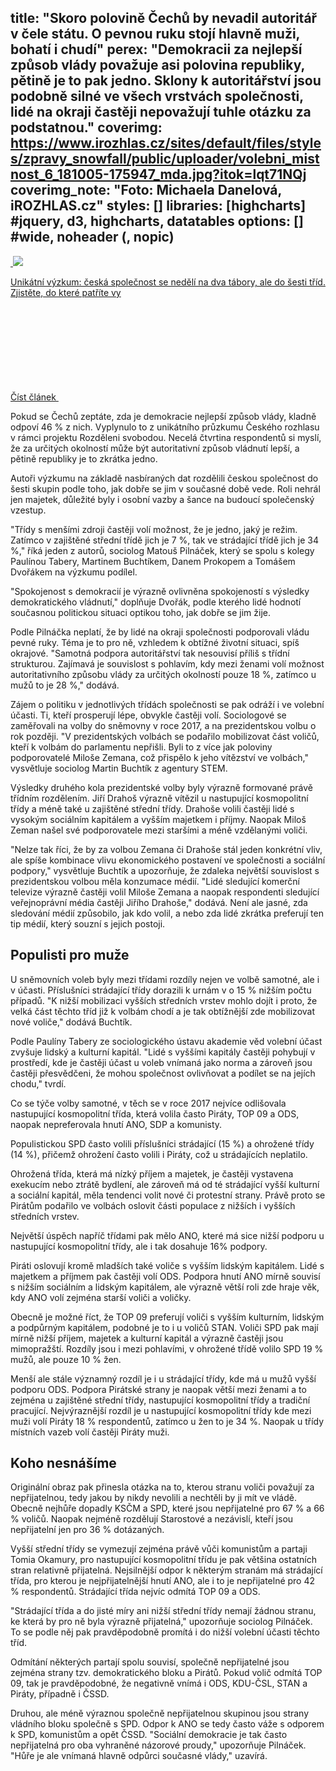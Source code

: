 title: "Skoro polovině Čechů by nevadil autoritář v čele státu. O pevnou ruku stojí hlavně muži, bohatí i chudí"
perex: "Demokracii za nejlepší způsob vlády považuje asi polovina republiky, pětině je to pak jedno. Sklony k autoritářství jsou podobně silné ve všech vrstvách společnosti, lidé na okraji častěji nepovažují tuhle otázku za podstatnou."
coverimg: https://www.irozhlas.cz/sites/default/files/styles/zpravy_snowfall/public/uploader/volebni_mistnost_6_181005-175947_mda.jpg?itok=lqt71NQj
coverimg_note: "Foto: Michaela Danelová, iROZHLAS.cz"
styles: []
libraries: [highcharts] #jquery, d3, highcharts, datatables
options: [] #wide, noheader (, nopic)
---
<a href="/zpravy-domov/ceska-spolecnost-vyzkum-tridy-kalkulacka_1909171000_zlo" class="b-inline b-inline--left">
  <div class="b-inline__wrap">
            <div class="b-inline__img">
          <div class="img img--16x9 img--w238 is-loaded">
              <span class="img__holder is-loading is-loaded is-visible" data-srcset='["https://www.irozhlas.cz/sites/default/files/styles/zpravy_rubrikovy_nahled/public/uploader/rozdeleni_svobodou_190916-175104_pek.png?itok=RoGi49z- 238x134"]'>

  <noscript>    <img src="https://www.irozhlas.cz/sites/default/files/styles/zpravy_rubrikovy_nahled/public/uploader/rozdeleni_svobodou_190916-175104_pek.png?itok=RoGi49z-" alt="" />  </noscript>
<img src="https://www.irozhlas.cz/sites/default/files/styles/zpravy_rubrikovy_nahled/public/uploader/rozdeleni_svobodou_190916-175104_pek.png?itok=RoGi49z-"></span>
          </div>
        </div>
        <div class="b-inline__content">
      <p class="text-xs--m text-serif">
        Unikátní výzkum: česká společnost se nedělí na dva tábory, ale do šesti tříd. Zjistěte, do které patříte vy       </p>
    </div>
    <p class="b-inline__more">
      <span class="link-more">
        Číst článek
        <span class="icon-svg icon-svg--arrow-dots ">
    <svg class="icon-svg__svg" xmlns:xlink="http://www.w3.org/1999/xlink">
      <use xlink:href="/sites/all/themes/custom/irozhlas/img/bg/icons-svg.svg#icon-arrow-dots" x="0" y="0" width="100%" height="100%"></use>
      
  </span>      </span>
    </p>
  </div>
</a>

Pokud se Čechů zeptáte, zda je demokracie nejlepší způsob vlády, kladně odpoví 46 % z nich. Vyplynulo to z unikátního průzkumu Českého rozhlasu v rámci projektu Rozděleni svobodou. Necelá čtvrtina respondentů si myslí, že za určitých okolností může být autoritativní způsob vládnutí lepší, a pětině republiky je to zkrátka jedno.

Autoři výzkumu na základě nasbíraných dat rozdělili českou společnost do šesti skupin podle toho, jak dobře se jim v současné době vede. Roli nehrál jen majetek, důležité byly i osobní vazby a šance na budoucí společenský vzestup.

"Třídy s menšími zdroji častěji volí možnost, že je jedno, jaký je režim. Zatímco v zajištěné střední třídě jich je 7 %, tak ve strádající třídě jich je 34 %," říká jeden z autorů, sociolog Matouš Pilnáček, který se spolu s kolegy Paulínou Tabery, Martinem Buchtíkem, Danem Prokopem a Tomášem Dvořákem na výzkumu podílel.

"Spokojenost s demokracií je výrazně ovlivněna spokojeností s výsledky demokratického vládnutí," doplňuje Dvořák, podle kterého lidé hodnotí současnou politickou situaci optikou toho, jak dobře se jim žije.

<wide><div class="chart" id="ch1"></div></wide>

Podle Pilnáčka neplatí, že by lidé na okraji společnosti podporovali vládu pevné ruky. Téma je to pro ně, vzhledem k obtížné životní situaci, spíš okrajové. "Samotná podpora autoritářství tak nesouvisí příliš s třídní strukturou. Zajímavá je souvislost s pohlavím, kdy mezi ženami volí možnost autoritativního způsobu vlády za určitých okolností pouze 18 %, zatímco u mužů to je 28 %," dodává.

Zájem o politiku v jednotlivých třídách společnosti se pak odráží i ve volební účasti. Ti, kteří prosperují lépe, obvykle častěji volí. Sociologové se zaměřovali na volby do sněmovny v roce 2017, a na prezidentskou volbu o rok později. "V prezidentských volbách se podařilo mobilizovat část voličů, kteří k volbám do parlamentu nepřišli.  Byli to z více jak poloviny podporovatelé Miloše Zemana, což přispělo k jeho vítězství ve volbách," vysvětluje sociolog Martin Buchtík z agentury STEM.

<link href="https://data.irozhlas.cz/tridy-model/box_standalone/css/style.css" rel="stylesheet">
<div id="tridy-box"></div>
<script src="https://data.irozhlas.cz/tridy-model/box_standalone/output.js"></script>

Výsledky druhého kola prezidentské volby byly výrazně formované právě třídním rozdělením. Jiří Drahoš výrazně vítězil u nastupující kosmopolitní třídy a méně také u zajištěné střední třídy. Drahoše volili častěji lidé s vysokým sociálním kapitálem a vyšším majetkem i příjmy. Naopak Miloš Zeman našel své podporovatele mezi staršími a méně vzdělanými voliči.

"Nelze tak říci, že by za volbou Zemana či Drahoše stál jeden konkrétní vliv, ale spíše kombinace vlivu ekonomického postavení ve společnosti a sociální podpory," vysvětluje Buchtík a upozorňuje, že zdaleka největší souvislost s prezidentskou volbou měla konzumace médií. "Lidé sledující komerční televize výrazně častěji volil Miloše Zemana a naopak respondenti sledující veřejnoprávní média častěji Jiřího Drahoše," dodává. Není ale jasné, zda sledování médií způsobilo, jak kdo volil, a nebo zda lidé zkrátka preferují ten tip médií, který souzní s jejich postoji.

<wide><div class="chart" id="ch6"></div></wide>

## Populisti pro muže

U sněmovních voleb byly mezi třídami rozdíly nejen ve volbě samotné, ale i v účasti. Příslušníci strádající třídy dorazili k urnám v o 15 % nižším počtu případů. "K nižší mobilizaci vyšších středních vrstev mohlo dojít i proto, že velká část těchto tříd již k volbám chodí a je tak obtížnější zde mobilizovat nové voliče," dodává Buchtík.

Podle Paulíny Tabery ze sociologického ústavu akademie věd volební účast zvyšuje lidský a kulturní kapitál. "Lidé s vyššími kapitály častěji pohybují v prostředí, kde je častěji účast u voleb vnímaná jako norma a zároveň jsou častěji přesvědčeni, že mohou společnost ovlivňovat a podílet se na jejích chodu," tvrdí.

Co se týče volby samotné, v těch se v roce 2017 nejvíce odlišovala nastupující kosmopolitní třída, která volila často Piráty, TOP 09 a ODS, naopak nepreferovala hnutí ANO, SDP a komunisty. 

Populistickou SPD často volili příslušníci strádající (15 %) a ohrožené třídy (14 %), přičemž ohrožení často volili i Piráty, což u strádajících neplatilo.

Ohrožená třída, která má nízký příjem a majetek, je častěji vystavena exekucím nebo ztrátě bydlení, ale zároveň má od té strádající vyšší kulturní a sociální kapitál, měla tendenci volit nové či protestní strany. Právě proto se Pirátům podařilo ve volbách oslovit části populace z nižších i vyšších středních vrstev. 

Největší úspěch napříč třídami pak mělo ANO, které má sice nižší podporu u nastupující kosmopolitní třídy, ale i tak dosahuje 16% podpory.

<wide><div class="chart" id="ch5"></div></wide>

Piráti oslovují kromě mladších také voliče s vyšším lidským kapitálem. Lidé s majetkem a příjmem pak častěji volí ODS. Podpora hnutí ANO mírně souvisí s nižším sociálním a lidským kapitálem, ale výrazně větší roli zde hraje věk, kdy ANO volí zejména starší voliči a voličky.

Obecně je možné říct, že TOP 09 preferují voliči s vyšším kulturním, lidským a podpůrným kapitálem, podobné je to i u voličů STAN. Voliči SPD pak mají mírně nižší příjem, majetek a kulturní kapitál a výrazně častěji jsou mimopražští. Rozdíly jsou i mezi pohlavími,  v ohrožené třídě volilo SPD 19 % mužů, ale pouze 10 % žen.

Menší ale stále významný rozdíl je i u strádající třídy, kde má u mužů vyšší podporu ODS. Podpora Pirátské strany je naopak větší mezi ženami a to zejména u zajištěné střední třídy, nastupující kosmopolitní třídy a tradiční pracující. Nejvýraznější rozdíl je u nastupující kosmopolitní třídy kde mezi muži volí Piráty 18 % respondentů, zatímco u žen to je 34 %. Naopak u třídy místních vazeb volí častěji Piráty muži.

## Koho nesnášíme

Originální obraz pak přinesla otázka na to, kterou stranu voliči považují za nepřijatelnou, tedy jakou by nikdy nevolili a nechtěli by ji mít ve vládě. Obecně nejhůře dopadly KSČM a SPD, které jsou nepřijatelné pro 67 % a 66 % voličů. Naopak nejméně rozdělují Starostové a nezávislí, kteří jsou nepřijatelní jen pro 36 % dotázaných.

<wide><div class="chart" id="ch7"></div></wide>

Vyšší střední třídy se vymezují zejména právě vůči komunistům a partaji Tomia Okamury, pro nastupující kosmopolitní třídu je pak většina ostatních stran relativně přijatelná. Nejsilnější odpor k některým stranám má strádající třída, pro kterou je nejpřijatelnější hnutí ANO, ale i to je nepřijatelné pro 42 % respondentů. Strádající třída nejvíc odmítá TOP 09 a ODS. 

"Strádající třída a do jisté míry ani nižší střední třídy nemají žádnou stranu, ke která by pro ně byla výrazně přijatelná," upozorňuje sociolog Pilnáček. To se podle něj pak pravděpodobně promítá i do nižší volební účasti těchto tříd.

Odmítání některých partají spolu souvisí, společně nepřijatelné jsou zejména strany tzv. demokratického bloku a Pirátů. Pokud volič odmítá TOP 09, tak je pravděpodobné, že negativně vnímá i ODS, KDU-ČSL, STAN a Piráty, případně i ČSSD. 

Druhou, ale méně výraznou společně nepřijatelnou skupinou jsou strany vládního bloku společně s SPD. Odpor k ANO se tedy často váže s odporem k SPD, komunistům a opět ČSSD. "Sociální demokracie je tak často nepřijatelná pro oba vyhraněné názorové proudy," upozorňuje Pilnáček. "Hůře je ale vnímaná hlavně odpůrci současné vlády," uzavírá.